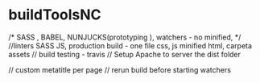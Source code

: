 # buildToolsNC


/* SASS , BABEL, NUNJUCKS(prototyping ), watchers - no minified, */
//linters SASS JS, production build - one file css, js minified html, carpeta assets
// build testing - travis
// Setup Apache to server the dist folder

// custom metatitle per page
// rerun build before starting watchers